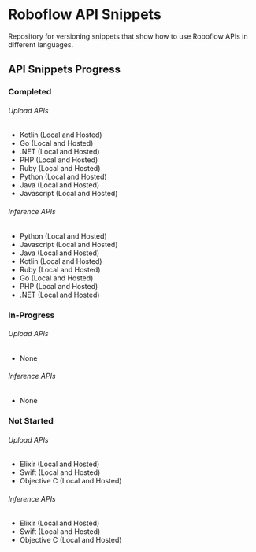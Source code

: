 # Roboflow API Snippets

Repository for versioning snippets that show how to use Roboflow APIs in different languages.

## API Snippets Progress

### Completed

###### Upload APIs

- Kotlin (Local and Hosted)
- Go (Local and Hosted)
- .NET (Local and Hosted)
- PHP (Local and Hosted)
- Ruby (Local and Hosted)
- Python (Local and Hosted)
- Java (Local and Hosted)
- Javascript (Local and Hosted)

###### Inference APIs

- Python (Local and Hosted)
- Javascript (Local and Hosted)
- Java (Local and Hosted)
- Kotlin (Local and Hosted)
- Ruby (Local and Hosted)
- Go (Local and Hosted)
- PHP (Local and Hosted)
- .NET (Local and Hosted)

### In-Progress

###### Upload APIs

- None

###### Inference APIs

- None

### Not Started

###### Upload APIs

- Elixir (Local and Hosted)
- Swift (Local and Hosted)
- Objective C (Local and Hosted)

###### Inference APIs

- Elixir (Local and Hosted)
- Swift (Local and Hosted)
- Objective C (Local and Hosted)
